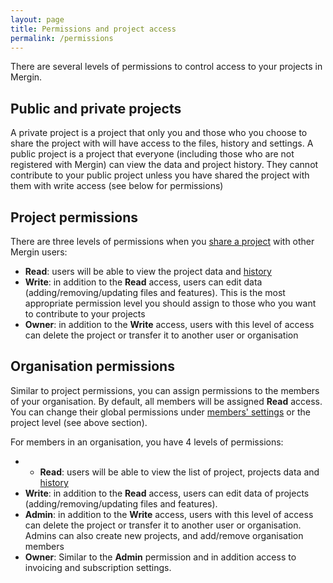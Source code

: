 ```yaml
---
layout: page
title: Permissions and project access
permalink: /permissions
---
```


There are several levels of permissions to control access to your projects in Mergin.

## Public and private projects

A private project is a project that only you and those who you choose to share the project with will have access to the files, history and settings. A public project is a project that everyone (including those who are not registered with Mergin) can view the data and project history. They cannot contribute to your public project unless you have shared the project with them with write access (see below for permissions)

## Project permissions

There are three levels of permissions when you [share a project](sharing-project) with other Mergin users:

- **Read**: users will be able to view the project data and [history](project-details)
- **Write**: in addition to the **Read** access, users can edit data (adding/removing/updating files and features). This is the most appropriate permission level you should assign to those who you want to contribute to your projects
- **Owner**: in addition to the **Write** access, users with this level of access can delete the project or transfer it to another user or organisation

## Organisation permissions

Similar to project permissions, you can assign permissions to the members of your organisation. By default, all members will be assigned **Read** access. You can change their global permissions under [members' settings](working-with-organisations) or the project level (see above section).

For members in an organisation, you have 4 levels of permissions:

- - **Read**: users will be able to view the list of project, projects data and [history](project-details)
- **Write**: in addition to the **Read** access, users can edit data of projects (adding/removing/updating files and features).
- **Admin**: in addition to the **Write** access, users with this level of access can delete the project or transfer it to another user or organisation. Admins can also create new projects, and add/remove organisation members
- **Owner**:  Similar to the **Admin** permission and in addition access to invoicing and subscription settings. 
